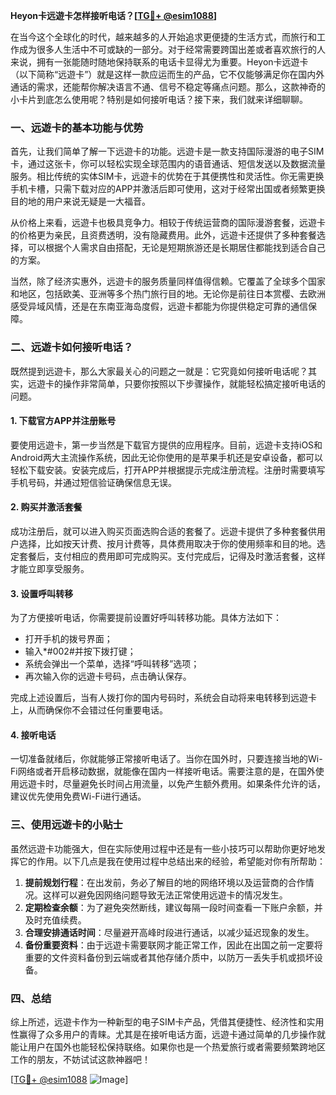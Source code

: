 **Heyon卡远遊卡怎样接听电话？[[TG💪+ @esim1088](https://t.me/s/esim1088)]**

在当今这个全球化的时代，越来越多的人开始追求更便捷的生活方式，而旅行和工作成为很多人生活中不可或缺的一部分。对于经常需要跨国出差或者喜欢旅行的人来说，拥有一张能随时随地保持联系的电话卡显得尤为重要。Heyon卡远遊卡（以下简称“远遊卡”）就是这样一款应运而生的产品，它不仅能够满足你在国内外通话的需求，还能帮你解决语言不通、信号不稳定等痛点问题。那么，这款神奇的小卡片到底怎么使用呢？特别是如何接听电话？接下来，我们就来详细聊聊。

### 一、远遊卡的基本功能与优势

首先，让我们简单了解一下远遊卡的功能。远遊卡是一款支持国际漫游的电子SIM卡，通过这张卡，你可以轻松实现全球范围内的语音通话、短信发送以及数据流量服务。相比传统的实体SIM卡，远遊卡的优势在于其便携性和灵活性。你无需更换手机卡槽，只需下载对应的APP并激活后即可使用，这对于经常出国或者频繁更换目的地的用户来说无疑是一大福音。

从价格上来看，远遊卡也极具竞争力。相较于传统运营商的国际漫游套餐，远遊卡的价格更为亲民，且资费透明，没有隐藏费用。此外，远遊卡还提供了多种套餐选择，可以根据个人需求自由搭配，无论是短期旅游还是长期居住都能找到适合自己的方案。

当然，除了经济实惠外，远遊卡的服务质量同样值得信赖。它覆盖了全球多个国家和地区，包括欧美、亚洲等多个热门旅行目的地。无论你是前往日本赏樱、去欧洲感受异域风情，还是在东南亚海岛度假，远遊卡都能为你提供稳定可靠的通信保障。

### 二、远遊卡如何接听电话？

既然提到远遊卡，那么大家最关心的问题之一就是：它究竟如何接听电话呢？其实，远遊卡的操作非常简单，只要你按照以下步骤操作，就能轻松搞定接听电话的问题。

#### 1. 下载官方APP并注册账号

要使用远遊卡，第一步当然是下载官方提供的应用程序。目前，远遊卡支持iOS和Android两大主流操作系统，因此无论你使用的是苹果手机还是安卓设备，都可以轻松下载安装。安装完成后，打开APP并根据提示完成注册流程。注册时需要填写手机号码，并通过短信验证确保信息无误。

#### 2. 购买并激活套餐

成功注册后，就可以进入购买页面选购合适的套餐了。远遊卡提供了多种套餐供用户选择，比如按天计费、按月计费等，具体费用取决于你的使用频率和目的地。选定套餐后，支付相应的费用即可完成购买。支付完成后，记得及时激活套餐，这样才能立即享受服务。

#### 3. 设置呼叫转移

为了方便接听电话，你需要提前设置好呼叫转移功能。具体方法如下：
- 打开手机的拨号界面；
- 输入*#002#并按下拨打键；
- 系统会弹出一个菜单，选择“呼叫转移”选项；
- 再次输入你的远遊卡号码，点击确认保存。

完成上述设置后，当有人拨打你的国内号码时，系统会自动将来电转移到远遊卡上，从而确保你不会错过任何重要电话。

#### 4. 接听电话

一切准备就绪后，你就能够正常接听电话了。当你在国外时，只要连接当地的Wi-Fi网络或者开启移动数据，就能像在国内一样接听电话。需要注意的是，在国外使用远遊卡时，尽量避免长时间占用流量，以免产生额外费用。如果条件允许的话，建议优先使用免费Wi-Fi进行通话。

### 三、使用远遊卡的小贴士

虽然远遊卡功能强大，但在实际使用过程中还是有一些小技巧可以帮助你更好地发挥它的作用。以下几点是我在使用过程中总结出来的经验，希望能对你有所帮助：

1. **提前规划行程**：在出发前，务必了解目的地的网络环境以及运营商的合作情况。这样可以避免因网络问题导致无法正常使用远遊卡的情况发生。
2. **定期检查余额**：为了避免突然断线，建议每隔一段时间查看一下账户余额，并及时充值续费。
3. **合理安排通话时间**：尽量避开高峰时段进行通话，以减少延迟现象的发生。
4. **备份重要资料**：由于远遊卡需要联网才能正常工作，因此在出国之前一定要将重要的文件资料备份到云端或者其他存储介质中，以防万一丢失手机或损坏设备。

### 四、总结

综上所述，远遊卡作为一种新型的电子SIM卡产品，凭借其便捷性、经济性和实用性赢得了众多用户的青睐。尤其是在接听电话方面，远遊卡通过简单的几步操作就能让用户在国外也能轻松保持联络。如果你也是一个热爱旅行或者需要频繁跨地区工作的朋友，不妨试试这款神器吧！

[[TG💪+ @esim1088](https://t.me/s/esim1088) ![Image](https://i.postimg.cc/4NQfJmqS/Snipaste-2025-05-13-00-14-12.png)]